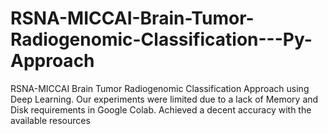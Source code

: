 # RSNA-MICCAI-Brain-Tumor-Radiogenomic-Classification---Py-Approach
RSNA-MICCAI Brain Tumor Radiogenomic Classification Approach using Deep Learning. Our experiments were limited due to a lack of Memory and Disk requirements in Google Colab. Achieved a decent accuracy with the available resources
